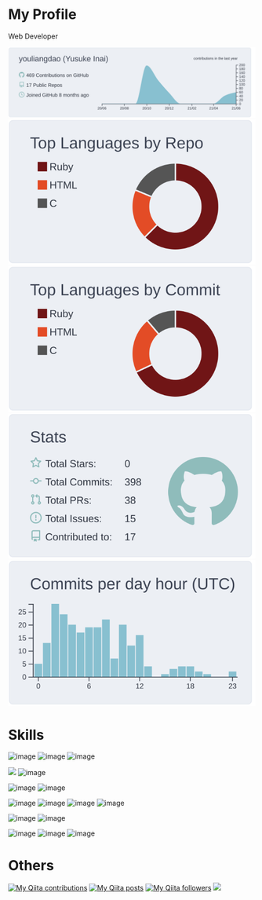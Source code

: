 # My Profile
Web Developer

[![](https://raw.githubusercontent.com/youliangdao/youliangdao/master/profile-summary-card-output/nord_bright/0-profile-details.svg)](https://github.com/vn7n24fzkq/github-profile-summary-cards)
[![](https://raw.githubusercontent.com/youliangdao/youliangdao/master/profile-summary-card-output/nord_bright/1-repos-per-language.svg)](https://github.com/vn7n24fzkq/github-profile-summary-cards) [![](https://raw.githubusercontent.com/youliangdao/youliangdao/master/profile-summary-card-output/nord_bright/2-most-commit-language.svg)](https://github.com/vn7n24fzkq/github-profile-summary-cards)
[![](https://raw.githubusercontent.com/youliangdao/youliangdao/master/profile-summary-card-output/nord_bright/3-stats.svg)](https://github.com/vn7n24fzkq/github-profile-summary-cards) [![](https://raw.githubusercontent.com/youliangdao/youliangdao/master/profile-summary-card-output/nord_bright/4-productive-time.svg)](https://github.com/vn7n24fzkq/github-profile-summary-cards)

# Skills
![image](https://user-images.githubusercontent.com/72332502/122312224-bb32cf00-cf4e-11eb-9e77-93f2e7dc353a.png)
![image](https://user-images.githubusercontent.com/72332502/122312394-15cc2b00-cf4f-11eb-869f-46577e8a5edb.png)
![image](https://user-images.githubusercontent.com/72332502/122312437-2b415500-cf4f-11eb-8289-03b010e75923.png)

![](https://img.shields.io/badge/-Rails-CC0000.svg?logo=rails&style=flat)
![image](https://user-images.githubusercontent.com/72332502/122312596-78252b80-cf4f-11eb-8ed6-d4e1c1922ec3.png)

![image](https://user-images.githubusercontent.com/72332502/122311951-3d6ec380-cf4e-11eb-872a-7e8d307cbb81.png)
![image](https://user-images.githubusercontent.com/72332502/122311970-4364a480-cf4e-11eb-8aa2-72a48d2372dd.png)

![image](https://user-images.githubusercontent.com/72332502/122312006-57100b00-cf4e-11eb-9b53-4b33628306b9.png)
![image](https://user-images.githubusercontent.com/72332502/122312026-6000dc80-cf4e-11eb-9713-0f53438fa4ce.png)
![image](https://user-images.githubusercontent.com/72332502/122312052-6c853500-cf4e-11eb-8f04-c04fe4d94118.png)
![image](https://user-images.githubusercontent.com/72332502/122313954-2e8a1000-cf52-11eb-8c9c-2c3ba2d49e63.png)

![image](https://user-images.githubusercontent.com/72332502/122312067-7149e900-cf4e-11eb-9624-0011705c9325.png)
![image](https://user-images.githubusercontent.com/72332502/122312073-74dd7000-cf4e-11eb-9db1-043abad1ddeb.png)

![image](https://user-images.githubusercontent.com/72332502/122312085-7ad35100-cf4e-11eb-8667-3d6601534808.png)
![image](https://user-images.githubusercontent.com/72332502/122312099-7eff6e80-cf4e-11eb-9067-346069f56c8c.png)
![image](https://user-images.githubusercontent.com/72332502/122312106-8292f580-cf4e-11eb-9d8d-fb81e7b85e5c.png)

# Others
[![My Qiita contributions](https://qiita-badge.apiapi.app/s/yusuke_blog1026/contributions.svg)](http://qiita.com/yusuke_blog1026)
[![My Qiita posts](https://qiita-badge.apiapi.app/s/yusuke_blog1026/posts.svg)](http://qiita.com/yusuke_blog1026)
[![My Qiita followers](https://qiita-badge.apiapi.app/s/yusuke_blog1026/followers.svg)](http://qiita.com/yusuke_blog1026)
![](https://komarev.com/ghpvc/?username=youliangdao&color=green)

